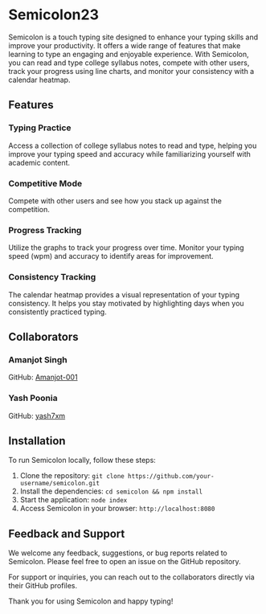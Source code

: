 # Semicolon23

Semicolon is a touch typing site designed to enhance your typing skills and improve your productivity. It offers a wide range of features that make learning to type an engaging and enjoyable experience. With Semicolon, you can read and type college syllabus notes, compete with other users, track your progress using line charts, and monitor your consistency with a calendar heatmap.

## Features

### Typing Practice
Access a collection of college syllabus notes to read and type, helping you improve your typing speed and accuracy while familiarizing yourself with academic content.

### Competitive Mode
Compete with other users and see how you stack up against the competition.

### Progress Tracking
Utilize the graphs to track your progress over time. Monitor your typing speed (wpm) and accuracy to identify areas for improvement.

### Consistency Tracking
The calendar heatmap provides a visual representation of your typing consistency. It helps you stay motivated by highlighting days when you consistently practiced typing.

## Collaborators

### Amanjot Singh
GitHub: [Amanjot-001](https://github.com/Amanjot-001)

### Yash Poonia
GitHub: [yash7xm](https://github.com/yash7xm)

## Installation

To run Semicolon locally, follow these steps:

1. Clone the repository: 
``` git clone https://github.com/your-username/semicolon.git ```
2. Install the dependencies: 
``` cd semicolon && npm install ```
3. Start the application: 
``` node index ```
4. Access Semicolon in your browser: 
``` http://localhost:8080 ```

## Feedback and Support

We welcome any feedback, suggestions, or bug reports related to Semicolon. Please feel free to open an issue on the GitHub repository.

For support or inquiries, you can reach out to the collaborators directly via their GitHub profiles.

Thank you for using Semicolon and happy typing!
